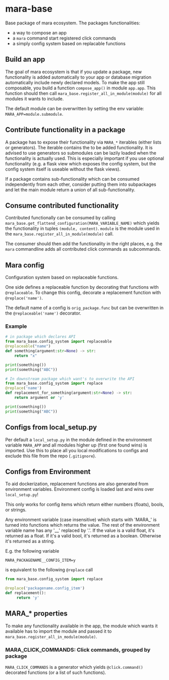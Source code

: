 # mara-base

Base package of mara ecosystem. The packages functionalities:

* a way to compose an app
* a `mara` command start registered click commands
* a simply config system based on replacable functions

## Build an app

The goal of mara ecosystem is that if you update a package, new
functionality is added automatically to your app or database
migration automatically include newly declared models. To make
the app still composable, you build a function `compose_app()` in
module `app.app`. This function should then call
`mara_base.register_all_in_module(module)` for all modules it wants
to include.

The default module can be overwritten by setting the env variable:
`MARA_APP=module.submodule`.

## Contribute functionality in a package

A package has to expose their functionality via `MARA_*` iterables
(either lists or generators). The iterable contains the to be added
functionality. It is advised to use generators so submodules can be
lazily loaded when the functionality is actually used. This is
especially important if you use optional functionality (e.g. a flask
view which exposes the config system, but the config system itself
is useable without the flask views).

If a package contains sub-functionality which can be consumed
independently from each other, consider putting them into subpackages
and let the main module return a union of all sub-functionality.

## Consume contributed functionality

Contributed functionally can be consumed by calling
`mara_base.get_flattend_configuration(MARA_VARIABLE_NAME)` which yields
the functionality in tuples `(module, content)`. `module` is the
module used in the `mara_base.register_all_in_module(module)` call.

The consumer should then add the functionality in the right places, e.g.
the `mara` commandline adds all contributed click commands as subcommands.

## Mara config

Configuration system based on replaceable functions.

One side defines a replaceable function by decorating that
functions with `@replaceable`. To change this config,
decorate a replacement function with `@replace('name')`.

The default name of a config is `orig_package.func` but can be overwritten
in the `@replaceable('name')` decorator.

### Example

```python
# in package which declares API
from mara_base.config_system import replaceable
@replaceable("name")
def something(argument:str=None) -> str:
    return "x"

print(something())
print(something("ABC"))

# In downstream package which want's to overwrite the API
from mara_base.config_system import replace
@replace('name')
def replacement_for_something(argument:str=None) -> str:
    return argument or 'y'

print(something())
print(something("ABC"))
```

## Configs from local_setup.py

Per default a `local_setup.py` in the module defined in the environment
variable `MARA_APP` and all modules higher up (first one found wins) is
imported. Use this to place all you local modifications to configs and
exclude this file from the repo (`.gitignore`).


## Configs from Environment

To aid dockerization, replacement functions are also generated from
environment variables. Environment config is loaded last and wins over
`local_setup.py`!

This only works for config items which return either numbers (floats),
bools, or strings.

Any environment variable (case insensitive) which starts with 'MARA_' is
turned into functions which returns the value. The rest of the environment
variable name has any '__' replaced by '.'. If the value is a valid float,
it's returned as a float. If it's a valid bool, it's returned as a boolean.
Otherwise it's returned as a string.

E.g. the following variable

    MARA_PACKAGENAME__CONFIG_ITEM=y

is equivalent to the following `@replace` call

```python
from mara_base.config_system import replace

@replace('packagename.config_item')
def replacement():
     return 'y'
```

## MARA_* properties

To make any functionality available in the app, the module which wants it available 
has to import the module and passed it to `mara_base.register_all_in_module(module)`.

### MARA_CLICK_COMMANDS: Click commands, grouped by package

`MARA_CLICK_COMMANDS` is a generator which yields `@click.command()`
decorated functions (or a list of such functions).
